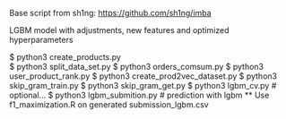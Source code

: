 
Base script from sh1ng: https://github.com/sh1ng/imba



LGBM model with adjustments, new features and optimized hyperparameters

$ python3 create_products.py
<br>
$ python3 split_data_set.py
$ python3 orders_comsum.py
$ python3 user_product_rank.py
$ python3 create_prod2vec_dataset.py
$ python3 skip_gram_train.py
$ python3 skip_gram_get.py
$ python3 lgbm_cv.py # optional...
$ python3 lgbm_submition.py # prediction with lgbm
** Use f1_maximization.R on generated submission_lgbm.csv 
